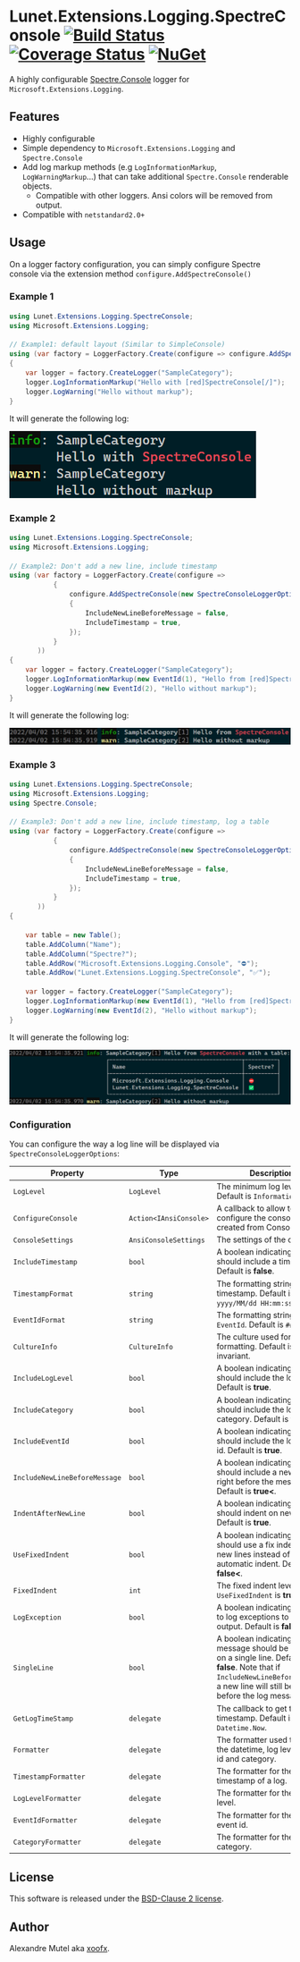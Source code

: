 # Lunet.Extensions.Logging.SpectreConsole [![Build Status](https://github.com/lunet-io/Lunet.Extensions.Logging.SpectreConsole/workflows/ci/badge.svg?branch=main)](https://github.com/lunet-io/Lunet.Extensions.Logging.SpectreConsole/actions) [![Coverage Status](https://coveralls.io/repos/github/lunet-io/Lunet.Extensions.Logging.SpectreConsole/badge.svg?branch=main)](https://coveralls.io/github/lunet-io/Lunet.Extensions.Logging.SpectreConsole?branch=main) [![NuGet](https://img.shields.io/nuget/v/Lunet.Extensions.Logging.SpectreConsole.svg)](https://www.nuget.org/packages/Lunet.Extensions.Logging.SpectreConsole/)

A highly configurable [Spectre.Console](https://github.com/spectreconsole/spectre.console/) logger for `Microsoft.Extensions.Logging`.

## Features
- Highly configurable
- Simple dependency to `Microsoft.Extensions.Logging` and `Spectre.Console`
- Add log markup methods (e.g `LogInformationMarkup`, `LogWarningMarkup`...) that can take additional `Spectre.Console` renderable objects.
  - Compatible with other loggers. Ansi colors will be removed from output.
- Compatible with `netstandard2.0+`

## Usage

On a logger factory configuration, you can simply configure Spectre console via the extension method `configure.AddSpectreConsole()`

### Example 1

```c#
using Lunet.Extensions.Logging.SpectreConsole;
using Microsoft.Extensions.Logging;

// Example1: default layout (Similar to SimpleConsole)
using (var factory = LoggerFactory.Create(configure => configure.AddSpectreConsole()))
{
    var logger = factory.CreateLogger("SampleCategory");
    logger.LogInformationMarkup("Hello with [red]SpectreConsole[/]");
    logger.LogWarning("Hello without markup");
}
```

It will generate the following log:

![Example 1](img/example1.png)

### Example 2

```c#
using Lunet.Extensions.Logging.SpectreConsole;
using Microsoft.Extensions.Logging;

// Example2: Don't add a new line, include timestamp
using (var factory = LoggerFactory.Create(configure =>
           {
               configure.AddSpectreConsole(new SpectreConsoleLoggerOptions()
               {
                   IncludeNewLineBeforeMessage = false,
                   IncludeTimestamp = true,
               });
           }
       ))
{
    var logger = factory.CreateLogger("SampleCategory");
    logger.LogInformationMarkup(new EventId(1), "Hello from [red]SpectreConsole[/]");
    logger.LogWarning(new EventId(2), "Hello without markup");
}
```

It will generate the following log:

![Example 2](img/example2.png)

### Example 3

```c#
using Lunet.Extensions.Logging.SpectreConsole;
using Microsoft.Extensions.Logging;
using Spectre.Console;

// Example3: Don't add a new line, include timestamp, log a table
using (var factory = LoggerFactory.Create(configure =>
           {
               configure.AddSpectreConsole(new SpectreConsoleLoggerOptions()
               {
                   IncludeNewLineBeforeMessage = false,
                   IncludeTimestamp = true,
               });
           }
       ))
{

    var table = new Table();
    table.AddColumn("Name");
    table.AddColumn("Spectre?");
    table.AddRow("Microsoft.Extensions.Logging.Console", "⛔");
    table.AddRow("Lunet.Extensions.Logging.SpectreConsole", "✅");
    
    var logger = factory.CreateLogger("SampleCategory");
    logger.LogInformationMarkup(new EventId(1), "Hello from [red]SpectreConsole[/] with a table:", table);
    logger.LogWarning(new EventId(2), "Hello without markup");
}
```

It will generate the following log:

![Example 3](img/example3.png)


### Configuration

You can configure the way a log line will be displayed via `SpectreConsoleLoggerOptions`:

| Property                          | Type                   | Description |
|-----------------------------------|------------------------|-------------|
| `LogLevel`                        | `LogLevel`             | The minimum log level to log. Default is `Information`            
| `ConfigureConsole`                | `Action<IAnsiConsole>` | A callback to allow to configure the console once created from ConsoleSettn
| `ConsoleSettings`                 | `AnsiConsoleSettings`  | The settings of the console.
| `IncludeTimestamp`                | `bool`                 | A boolean indicating if the log should include a timestamp. Default is **false**.
| `TimestampFormat`                 | `string`               | The formatting string for the timestamp. Default is `yyyy/MM/dd HH:mm:ss.fff`.
| `EventIdFormat`                   | `string`               | The formatting string for the `EventId`. Default is `####`.
| `CultureInfo`                     | `CultureInfo`          | The culture used for formatting. Default is invariant.
| `IncludeLogLevel`                 | `bool`                 | A boolean indicating if the log should include the log level. Default is **true**.
| `IncludeCategory`                 | `bool`                 | A boolean indicating if the log should include the log category. Default is **true**.
| `IncludeEventId`                  | `bool`                 | A boolean indicating if the log should include the log event id. Default is **true**.
| `IncludeNewLineBeforeMessage`     | `bool`                 | A boolean indicating if the log should include a new line right before the message. Default is **true<**.
| `IndentAfterNewLine`              | `bool`                 | A boolean indicating if the log should indent on new lines. Default is **true**.
| `UseFixedIndent`                  | `bool`                 | A boolean indicating if the log should use a fix indent on new lines instead of the automatic indent. Default is **false<**.
| `FixedIndent`                     | `int`                  | The fixed indent level if `UseFixedIndent` is **true**.
| `LogException`                    | `bool`                 | A boolean indicating whether to log exceptions to the output. Default is **false**.
| `SingleLine`                      | `bool`                 | A boolean indicating if the log message should be emitted on a single line. Default is **false**. Note that if `IncludeNewLineBeforeMessage`, a new line will still be emitted before the log message.
| `GetLogTimeStamp`                 | `delegate`             | The callback to get the log timestamp. Default is `Datetime.Now`.
| `Formatter`                       | `delegate`             | The formatter used to format the datetime, log level, event id and category.
| `TimestampFormatter`              | `delegate`             | The formatter for the timestamp of a log.
| `LogLevelFormatter`               | `delegate`             | The formatter for the log level.
| `EventIdFormatter`                | `delegate`             | The formatter for the log event id.
| `CategoryFormatter`               | `delegate`             | The formatter for the log category.

## License

This software is released under the [BSD-Clause 2 license](https://opensource.org/licenses/BSD-2-Clause). 

## Author

Alexandre Mutel aka [xoofx](http://xoofx.com).
